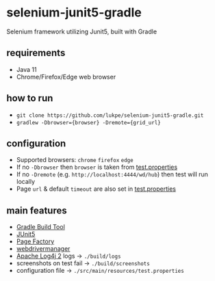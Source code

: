 # selenium-junit5-gradle
Selenium framework utilizing Junit5, built with Gradle

## requirements
* Java 11
* Chrome/Firefox/Edge web browser

## how to run
[test.properties]: src/main/resources/test.properties
* `git clone https://github.com/lukpe/selenium-junit5-gradle.git`
* `gradlew -Dbrowser={browser} -Dremote={grid_url}`

## configuration
* Supported browsers: `chrome` `firefox` `edge`
* If no `-Dbrowser` then `browser` is taken from [test.properties]
* If no `-Dremote` (e.g. `http://localhost:4444/wd/hub`) then test will run locally
* Page `url` & default `timeout` are also set in [test.properties]

## main features
* [Gradle Build Tool](https://gradle.org/)
* [JUnit5](https://junit.org/junit5/)
* [Page Factory](https://github.com/SeleniumHQ/selenium/wiki/PageFactory)
* [webdrivermanager](https://github.com/bonigarcia/webdrivermanager)
* [Apache Log4j 2](https://logging.apache.org/log4j/2.x/) logs -> `./build/logs`
* screenshots on test fail -> `./build/screenshots`
* configuration file -> `./src/main/resources/test.properties`
